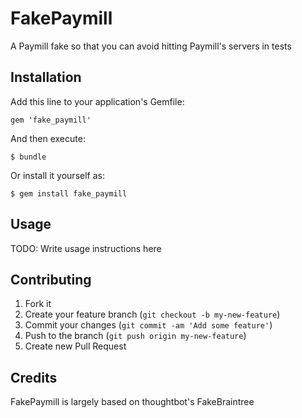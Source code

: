 # FakePaymill

A Paymill fake so that you can avoid hitting Paymill's servers in tests

## Installation

Add this line to your application's Gemfile:

    gem 'fake_paymill'

And then execute:

    $ bundle

Or install it yourself as:

    $ gem install fake_paymill

## Usage

TODO: Write usage instructions here

## Contributing

1. Fork it
2. Create your feature branch (`git checkout -b my-new-feature`)
3. Commit your changes (`git commit -am 'Add some feature'`)
4. Push to the branch (`git push origin my-new-feature`)
5. Create new Pull Request

## Credits

FakePaymill is largely based on thoughtbot's FakeBraintree
